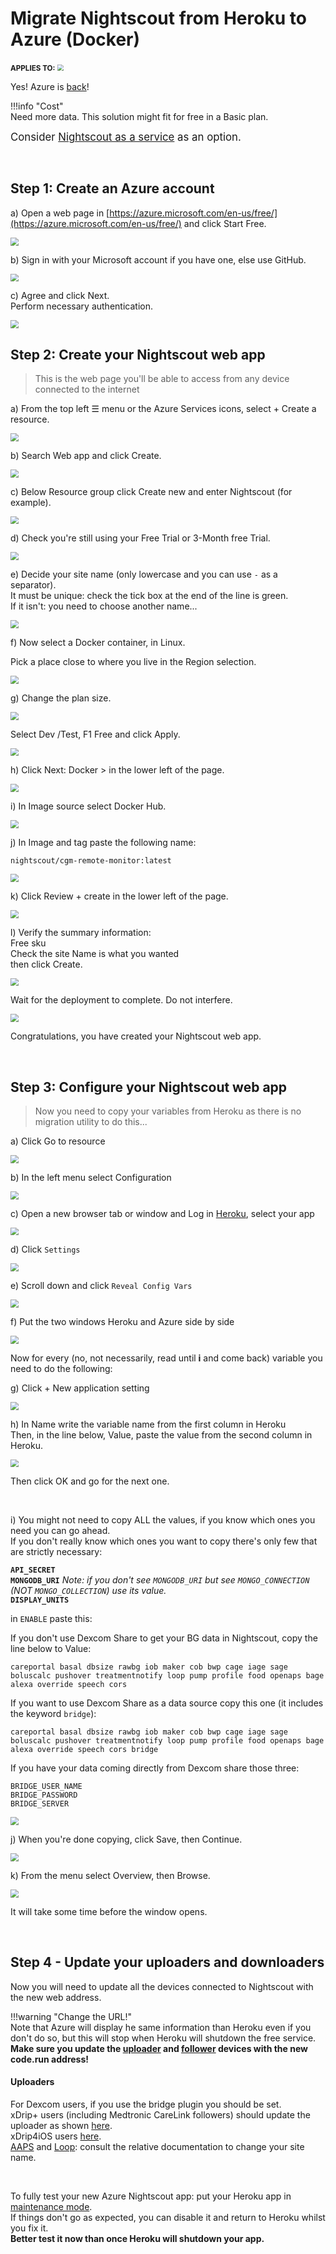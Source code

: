 # Migrate Nightscout from Heroku to Azure (Docker)

<span style="font-size:smaller;">**APPLIES TO:**</span> <img src="../../../vendors/img/Azure.png" style="zoom:60%;" />

Yes! Azure is [back](https://news.microsoft.com/features/open-source-and-the-cloud-changing-the-lives-of-people-with-type-1-diabetes)!

!!!info "Cost"  
Need more data. This solution might fit for free in a Basic plan.

<span style="font-size:larger;">Consider [Nightscout as a service](/#nightscout-as-a-service) as an option.</span>

</br>

## Step 1: Create an Azure account

a) Open a web page in [https://azure.microsoft.com/en-us/free/](https://azure.microsoft.com/en-us/free/) and click Start Free.

<img src="../img/Azure01.png" style="zoom:80%;" />

</br>

b) Sign in with your Microsoft account if you have one, else use GitHub.

<img src="../img/Azure02.png" style="zoom:80%;" />

</br>

c) Agree and click Next.  
Perform necessary authentication.

<img src="../img/Azure03.png" style="zoom:80%;" />

</br>

## Step 2: Create your Nightscout web app

> This is the web page you'll be able to access from any device connected to the internet

a) From the top left ☰ menu or the Azure Services icons, select + Create a resource.

<img src="../img/Azure05.png" style="zoom:80%;" />

</br>

b) Search Web app and click Create.

<img src="../img/Azure22.png" style="zoom:80%;" />

</br>

c) Below Resource group click Create new and enter Nightscout (for example).  

<img src="../img/Azure09.png" style="zoom:80%;" />

</br>

d) Check you're still using your Free Trial or 3-Month free Trial.

<img src="../img/Azure23.png" style="zoom:80%;" />

</br>

e) Decide your site name (only lowercase and you can use `-` as a separator).  
It must be unique: check the tick box at the end of the line is green.  
If it isn't: you need to choose another name...

<img src="../img/Azure24.png" style="zoom:80%;" />

</br>

f) Now select a Docker container, in Linux.

Pick a place close to where you live in the Region selection.

<img src="../img/Azure25.png" style="zoom:80%;" />

</br>

g) Change the plan size.

<img src="../img/Azure26.png" style="zoom:80%;" />

Select Dev /Test, F1 Free and click Apply.

<img src="../img/Azure27.png" style="zoom:80%;" />

</br>

h) Click Next: Docker > in the lower left of the page.

<img src="../img/Azure28.png" style="zoom:80%;" />

</br>

i) In Image source select Docker Hub.

<img src="../img/Azure29.png" style="zoom:80%;" />

</br>

j) In Image and tag paste the following name:

```
nightscout/cgm-remote-monitor:latest
```

<img src="../img/Azure30.png" style="zoom:80%;" />

</br>

k) Click Review + create in the lower left of the page.

<img src="../img/Azure12.png" style="zoom:80%;" />

</br>

l) Verify the summary information:  
Free sku  
Check the site Name is what you wanted  
then click Create.

<img src="../img/Azure31.png" style="zoom:80%;" />

</br>

Wait for the deployment to complete. Do not interfere.

<img src="../img/Azure33.png" style="zoom:80%;" />

</br>

Congratulations, you have created your Nightscout web app.

</br>

## Step 3: Configure your Nightscout web app

> Now you need to copy your variables from Heroku as there is no migration utility to do this...

a) Click Go to resource

<img src="../img/Azure32.png" style="zoom:80%;" />

</br>

b) In the left menu select Configuration

<img src="../img/Azure34.png" style="zoom:80%;" />

</br>

c) Open a new browser tab or window and Log in [Heroku](https://id.heroku.com/login), select your app

<img src="../../../nightscout/img/SetupNS00.png" style="zoom:80%;" />

</br>

d) Click `Settings`

<img src="../../../nightscout/img/SetupNS01.png" style="zoom:80%;" />

</br>

e) Scroll down and click `Reveal Config Vars`

<img src="../../../nightscout/img/SetupNS02.png" style="zoom:80%;" />

</br>

f) Put the two windows Heroku and Azure side by side

<img src="../img/Azure16.png" style="zoom:80%;" />

</br>

Now for every (no, not necessarily, read until **i** and come back) variable you need to do the following:

g) Click + New application setting

<img src="../img/Azure35.png" style="zoom:80%;" />

</br>

h) In Name write the variable name from the first column in Heroku  
Then, in the line below, Value, paste the value from the second column in Heroku.

<img src="../img/Azure38.png" style="zoom:80%;" />

Then click OK and go for the next one.

</br>

i) You might not need to copy ALL the values, if you know which ones you need you can go ahead.  
If you don't really know which ones you want to copy there's only few that are strictly necessary:

**`API_SECRET`**  
**`MONGODB_URI`**  *Note: if you don't see `MONGODB_URI` but see `MONGO_CONNECTION` (NOT `MONGO_COLLECTION`) use its value.*  
**`DISPLAY_UNITS`**

in `ENABLE` paste this:

If you don't use Dexcom Share to get your BG data in Nightscout, copy the line below to Value:

```
careportal basal dbsize rawbg iob maker cob bwp cage iage sage boluscalc pushover treatmentnotify loop pump profile food openaps bage alexa override speech cors
```

If you want to use Dexcom Share as a data source copy this one (it includes the keyword `bridge`):

```
careportal basal dbsize rawbg iob maker cob bwp cage iage sage boluscalc pushover treatmentnotify loop pump profile food openaps bage alexa override speech cors bridge
```

If you have your data coming directly from Dexcom share those three:

`BRIDGE_USER_NAME`  
`BRIDGE_PASSWORD`  
`BRIDGE_SERVER`

<img src="../img/Azure15.png" style="zoom:80%;" />

</br>

j) When you're done copying, click Save, then Continue.

<img src="../img/Azure39.png" style="zoom:80%;" />

</br>

k) From the menu select Overview, then Browse.

<img src="../img/Azure40.png" style="zoom:80%;" />

It will take some time before the window opens.

</br>

## Step 4 - Update your uploaders and downloaders

Now you will need to update all the devices connected to Nightscout with the new web address.

!!!warning "Change the URL!"  
    Note that Azure will display he same information than Heroku even if you don't do so, but this will stop when Heroku will shutdown the free service.  
    **Make sure you update the [uploader](../../../uploader/setup/) and [follower](../../../nightscout/downloaders/) devices with the new code.run address!**

#### Uploaders

For Dexcom users, if you use the bridge plugin you should be set.  
xDrip+ users (including Medtronic CareLink followers) should update the uploader as shown [here](../../../uploader/setup/#xdrip).  
xDrip4iOS users [here](https://xdrip4ios.readthedocs.io/en/latest/connect/cgm/#nightscout-upload).  
[AAPS](https://androidaps.readthedocs.io/en/latest/Configuration/Preferences.html#nsclient) and [Loop](https://loopkit.github.io/loopdocs/operation/loop-settings/services/): consult the relative documentation to change your site name.

</br>

To fully test your new Azure Nightscout app: put your Heroku app in [maintenance mode](../../../troubleshoot/heroku/#maintenance-mode).  
If things don't go as expected, you can disable it and return to Heroku whilst you fix it.  
**Better test it now than once Heroku will shutdown your app.**

</br>
